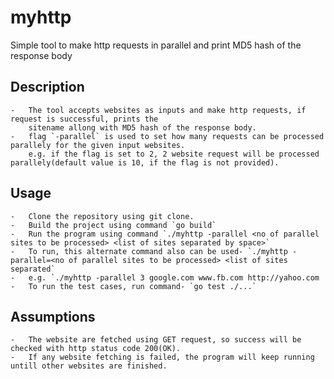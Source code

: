 # myhttp
Simple tool to make http requests in parallel and print MD5 hash of the response body
## Description
    -   The tool accepts websites as inputs and make http requests, if request is successful, prints the
        sitename allong with MD5 hash of the response body.
    -   flag `-parallel` is used to set how many requests can be processed parallely for the given input websites.
        e.g. if the flag is set to 2, 2 website request will be processed parallely(default value is 10, if the flag is not provided).
## Usage
    -   Clone the repository using git clone.
    -   Build the project using command `go build`
    -   Run the program using command `./myhttp -parallel <no of parallel sites to be processed> <list of sites separated by space>`
    -   To run, this alternate command also can be used- `./myhttp -parallel=<no of parallel sites to be processed> <list of sites separated`
    -   e.g. `./myhttp -parallel 3 google.com www.fb.com http://yahoo.com
    -   To run the test cases, run command- `go test ./...`
## Assumptions
    -   The website are fetched using GET request, so success will be checked with http status code 200(OK).
    -   If any website fetching is failed, the program will keep running untill other websites are finished.




